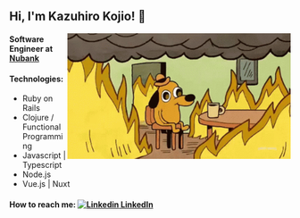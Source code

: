 ## Hi, I'm Kazuhiro Kojio! 👋

<img width="400" align='right' src="https://github.com/kazuhirodk/kazuhirodk/blob/master/fine.gif">

#### Software Engineer at [Nubank](https://nubank.com.br/)
#### Technologies:
  - Ruby on Rails
  - Clojure / Functional Programming
  - Javascript | Typescript
  - Node.js
  - Vue.js | Nuxt
#### How to reach me: [![Linkedin](https://i.stack.imgur.com/gVE0j.png) LinkedIn](https://www.linkedin.com/in/kazuhirodk/)
